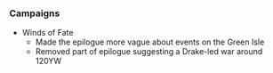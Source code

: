  ### Campaigns
   * Winds of Fate
     * Made the epilogue more vague about events on the Green Isle
     * Removed part of epilogue suggesting a Drake-led war around 120YW
